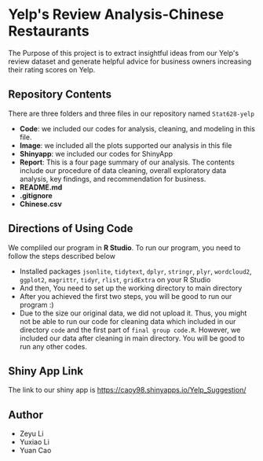 

# Yelp's Review Analysis-Chinese Restaurants
The Purpose of this project is to extract insightful ideas from our Yelp's review dataset and generate helpful advice for business owners increasing their rating scores on Yelp.

## Repository Contents
There are three folders and three files in our repository named `Stat628-yelp`
- **Code**: we included our codes for analysis, cleaning, and modeling in this file.
- **Image**: we included all the plots supported our analysis in this file
- **Shinyapp**: we included our codes for ShinyApp
- **Report**: This is a four page summary of our analysis. The contents include our procedure of data cleaning, overall exploratory data analysis, key findings, and recommendation for business.
- **README.md**
- **.gitignore**
- **Chinese.csv**

## Directions of Using Code
We compliled our program in **R Studio**.
To run our program, you need to follow the steps described below
- Installed packages `jsonlite`, `tidytext`, `dplyr`, `stringr`, `plyr`, `wordcloud2`, `ggplot2`, `magrittr`, `tidyr`, `rlist`, `gridExtra` on your R Studio
- And then, You need to set up the working directory to main directory
- After you achieved the first two steps, you will be good to run our program :)
- Due to the size our original data, we did not upload it. Thus, you might not be able to run our code for cleaning data which included in our directory `code` and the first part of `final group code.R`. However, we included our data after cleaning in main directory. You will be good to run any other codes. 


## Shiny App Link
The link to our shiny app is <https://caoy98.shinyapps.io/Yelp_Suggestion/>

## Author
* Zeyu Li
* Yuxiao Li
* Yuan Cao
